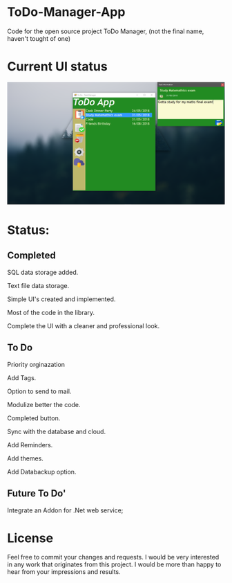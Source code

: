 # ToDo-Manager-App
Code for the open source project ToDo Manager, (not the final name, haven't tought of one) 

# Current UI status
![Screenshot](https://github.com/sikozonpc/ToDo-Manager-App/blob/master/FirstUI%20screenshot.png)

# Status: 


## Completed
SQL data storage added.

Text file data storage.

Simple UI's created and implemented.

Most of the code in the library.

Complete the UI with a cleaner and professional look.

## To Do

Priority orginazation

Add Tags.

Option to send to mail.

Modulize better the code.

Completed button.

Sync with the database and cloud.

Add Reminders.

Add themes.

Add Databackup option.


## Future To Do'
Integrate an Addon for .Net web service;


# License
Feel free to commit your changes and requests. I would be very interested in any work that originates from this project. I would be more than happy to hear from your impressions and results.



